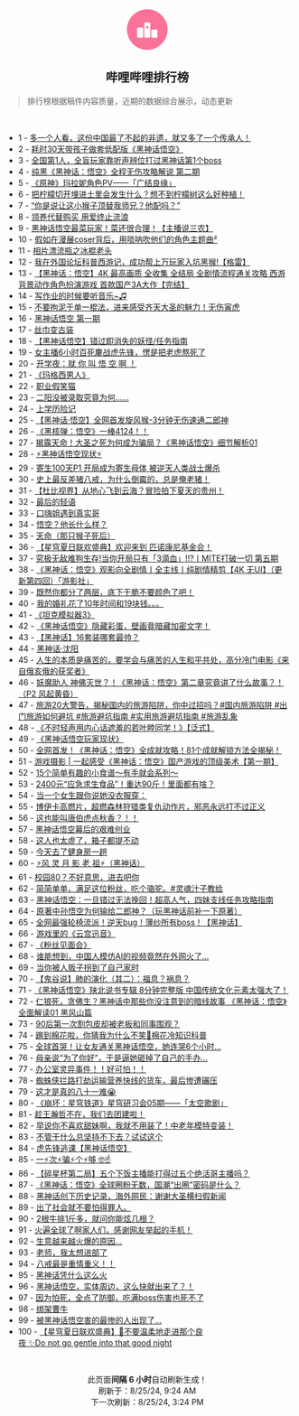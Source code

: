 <div align="center">
    <img src="./assets/icon_rank.png" alt="logo" />
    <h2>哔哩哔哩排行榜</h>
</div>

> 排行榜根据稿件内容质量，近期的数据综合展示，动态更新

<br />

<ul><li><span>1 - <a href=https://www.bilibili.com/BV1eb4214727>多一个人看，这份中国最了不起的非遗，就又多了一个传承人！</a></span></li><li><span>2 - <a href=https://www.bilibili.com/BV1EyWVe9E7q>耗时30天带孩子做套低配版《黑神话悟空》</a></span></li><li><span>3 - <a href=https://www.bilibili.com/BV1vz421i7mM>全国第1人，全盲玩家靠听声辨位打过黑神话第1个boss</a></span></li><li><span>4 - <a href=https://www.bilibili.com/BV1VE421c7vv>纯黑《黑神话：悟空》全程无伤攻略解说&nbsp;第二期</a></span></li><li><span>5 - <a href=https://www.bilibili.com/BV1n4421S7o8>《原神》玛拉妮角色PV——「广结良缘」</a></span></li><li><span>6 - <a href=https://www.bilibili.com/BV18w4m1k7rV>把柠檬切开埋进土里会发生什么？想不到柠檬树这么好种植！</a></span></li><li><span>7 - <a href=https://www.bilibili.com/BV1c6WmesEf5>“你是说让这小猴子顶替我师兄？他配吗？”</a></span></li><li><span>8 - <a href=https://www.bilibili.com/BV1GT421z76Y>领养代替购买&nbsp;用爱终止流浪</a></span></li><li><span>9 - <a href=https://www.bilibili.com/BV1k2421Z77v>黑神话悟空最菜玩家！菜还很合理！【主播说三农】</a></span></li><li><span>10 - <a href=https://www.bilibili.com/BV1Jz421i7w6>假如在漫展coser背后，用唢呐吹他们的角色主题曲²</a></span></li><li><span>11 - <a href=https://www.bilibili.com/BV1mf421e7yy>相片漂流瓶之冰棍老头</a></span></li><li><span>12 - <a href=https://www.bilibili.com/BV1aw4m1k7s1>我在外国论坛科普西游记，成功帮上万玩家入坑黑猴!【格雷】</a></span></li><li><span>13 - <a href=https://www.bilibili.com/BV1AE4m1d7XT>【黑神话：悟空】4K&nbsp;最高画质&nbsp;全收集&nbsp;全结局&nbsp;全剧情流程通关攻略&nbsp;西游背景动作角色扮演游戏&nbsp;首款国产3A大作【完结】</a></span></li><li><span>14 - <a href=https://www.bilibili.com/BV17i421r7kv>写作业的时候要听音乐~♫</a></span></li><li><span>15 - <a href=https://www.bilibili.com/BV1NBWSeeEFe>不要拘泥于单一棍法，进来感受齐天大圣的魅力！无伤寅虎</a></span></li><li><span>16 - <a href=https://www.bilibili.com/BV1KE4m197MV>黑神话悟空&nbsp;第一期</a></span></li><li><span>17 - <a href=https://www.bilibili.com/BV1yHW8eCEWm>丝巾变古装</a></span></li><li><span>18 - <a href=https://www.bilibili.com/BV1Jw4m1r7va>【黑神话悟空】错过即消失的妖怪/任务指南</a></span></li><li><span>19 - <a href=https://www.bilibili.com/BV1arW5e1E7D>女主播6小时百死鏖战虎先锋，愣是把老虎熬死了</a></span></li><li><span>20 - <a href=https://www.bilibili.com/BV1VT421z711>开学夜：就&nbsp;你&nbsp;叫&nbsp;悟&nbsp;空&nbsp;啊&nbsp;！</a></span></li><li><span>21 - <a href=https://www.bilibili.com/BV1tZ421L792>《玛格西男人》</a></span></li><li><span>22 - <a href=https://www.bilibili.com/BV1GYWHePEWu>职业假笑猫</a></span></li><li><span>23 - <a href=https://www.bilibili.com/BV1tw4m1r7cH>二阳没被录取究竟为何……</a></span></li><li><span>24 - <a href=https://www.bilibili.com/BV1Bf421e7ox>上学历险记</a></span></li><li><span>25 - <a href=https://www.bilibili.com/BV1TYW7emEQP>【黑神话·悟空】全网首发旋风猴-3分钟无伤速通二郎神</a></span></li><li><span>26 - <a href=https://www.bilibili.com/BV1i4WGejEGk>《黑核弹：悟空》一棒4124！！</a></span></li><li><span>27 - <a href=https://www.bilibili.com/BV1eb42147E4>揭露天命！大圣之死为何成为骗局？《黑神话悟空》细节解析01</a></span></li><li><span>28 - <a href=https://www.bilibili.com/BV1SH4y1c7vm>⚡黑神话悟空现状⚡</a></span></li><li><span>29 - <a href=https://www.bilibili.com/BV1kE421F7aE>寄生100天P1&nbsp;开局成为寄生母体&nbsp;被逆天人类战士爆杀</a></span></li><li><span>30 - <a href=https://www.bilibili.com/BV11E4m197jq>史上最反差猪八戒，为什么倒霉的，总是俺老猪！</a></span></li><li><span>31 - <a href=https://www.bilibili.com/BV1GZ421L7Le>【杜比视界】从地心飞到云海？冒险拍下夏天的贵州！</a></span></li><li><span>32 - <a href=https://www.bilibili.com/BV1WM4m1Y7fV>最后的轻语</a></span></li><li><span>33 - <a href=https://www.bilibili.com/BV1kz421e7ko>口嗨姐遇到真实哥</a></span></li><li><span>34 - <a href=https://www.bilibili.com/BV12E4m197fA>悟空？他长什么样？</a></span></li><li><span>35 - <a href=https://www.bilibili.com/BV112421Z7tW>天命（那只猴子死后）</a></span></li><li><span>36 - <a href=https://www.bilibili.com/BV1Xz421e7m6>【星穹夏日联欢盛典】欢迎来到&nbsp;匹诺康尼基金会！</a></span></li><li><span>37 - <a href=https://www.bilibili.com/BV1G74y1m74L>究极无敌难狗生存!当你开局只有「3滴血」!!?丨MITE打破一切&nbsp;第五期</a></span></li><li><span>38 - <a href=https://www.bilibili.com/BV1RuWpezE7h>《黑神话：悟空》观影向全剧情丨全主线丨纯剧情精剪【4K&nbsp;无UI】（更新第四回）「游影社」</a></span></li><li><span>39 - <a href=https://www.bilibili.com/BV18Z421K7rT>既然你都分了两层，底下干脆不要颜色了吧！</a></span></li><li><span>40 - <a href=https://www.bilibili.com/BV114421f7J3>我的婚礼花了10年时间和19块钱。。。</a></span></li><li><span>41 - <a href=https://www.bilibili.com/BV1Qr421M7Xs>《坦克模拟器3》</a></span></li><li><span>42 - <a href=https://www.bilibili.com/BV1zn4y1f7Pe>《黑神话悟空》隐藏彩蛋，壁画竟暗藏加密文字！</a></span></li><li><span>43 - <a href=https://www.bilibili.com/BV1yQWGeFEyr>【黑神话】16套装哪套最帅？</a></span></li><li><span>44 - <a href=https://www.bilibili.com/BV1SM4m1a7My>黑神话·沈阳</a></span></li><li><span>45 - <a href=https://www.bilibili.com/BV1ef421i7Lk>人生的本质是痛苦的，要学会与痛苦的人生和平共处，高分冷门电影《来自俄亥俄的获奖者》</a></span></li><li><span>46 - <a href=https://www.bilibili.com/BV1hS421971w>妖魔助人&nbsp;神佛灭世？！《黑神话：悟空》第二章究竟讲了什么故事？！（P2&nbsp;风起黄昏）</a></span></li><li><span>47 - <a href=https://www.bilibili.com/BV1Ar421N7PL>旅游20大警告，揭秘国内的旅游陷阱，你中过招吗？#国内旅游陷阱&nbsp;#出门旅游如何避坑&nbsp;#旅游避坑指南&nbsp;#实用旅游避坑指南&nbsp;#旅游乱象</a></span></li><li><span>48 - <a href=https://www.bilibili.com/BV1pH4y1F7ke>《不时轻声用内心话遮羞的若叶睦同学！》【泛式】</a></span></li><li><span>49 - <a href=https://www.bilibili.com/BV1kT421z7Gu>《黑神话悟空玩家现状》</a></span></li><li><span>50 - <a href=https://www.bilibili.com/BV1tM4m1a7bG>全网首发！《黑神话：悟空》全成就攻略！81个成就解锁方法全揭秘！</a></span></li><li><span>51 - <a href=https://www.bilibili.com/BV1UDWjejEuw>游戏摄影&nbsp;|&nbsp;一起感受《黑神话：悟空》国产游戏的顶级美术【第一期】</a></span></li><li><span>52 - <a href=https://www.bilibili.com/BV1Ni421r774>15个简单有趣的小食谱～有手就会系列～</a></span></li><li><span>53 - <a href=https://www.bilibili.com/BV1N4421f75Q>2400元“应急求生食品”！重达90斤！里面都有啥？</a></span></li><li><span>54 - <a href=https://www.bilibili.com/BV1b4421f7Va>当一个女生跟你说她没衣服穿：</a></span></li><li><span>55 - <a href=https://www.bilibili.com/BV12S42197Ci>博伊卡高燃片，超燃森林狩猎类复仇动作片，邪恶永远打不过正义</a></span></li><li><span>56 - <a href=https://www.bilibili.com/BV1Ti421a7Fr>这也能叫唐伯虎点秋香？！！</a></span></li><li><span>57 - <a href=https://www.bilibili.com/BV131421t7Bj>黑神话悟空幕后的艰难创业</a></span></li><li><span>58 - <a href=https://www.bilibili.com/BV14E4m197Zk>这人也太虚了，箱子都提不动</a></span></li><li><span>59 - <a href=https://www.bilibili.com/BV19z421e7hD>今天去了健身房一趟</a></span></li><li><span>60 - <a href=https://www.bilibili.com/BV1VSWaeAEMz>⚡️风&nbsp;灵&nbsp;月&nbsp;影&nbsp;老&nbsp;祖⚡️（黑神话）</a></span></li><li><span>61 - <a href=https://www.bilibili.com/BV1h1421x7Gq>校园80？不好意思，进去吧你</a></span></li><li><span>62 - <a href=https://www.bilibili.com/BV1Pf421i7Vd>简简单单，满足这位粉丝，吃个骆驼。#灵魂汁子教给</a></span></li><li><span>63 - <a href=https://www.bilibili.com/BV1Ef421e7iL>黑神话悟空：一旦错过无法挽回！超高人气，四妹支线任务攻略指南</a></span></li><li><span>64 - <a href=https://www.bilibili.com/BV1e4421Z7je>原著中孙悟空为何输给二郎神？（玩黑神话前补一下原著）</a></span></li><li><span>65 - <a href=https://www.bilibili.com/BV1f2421d7qV>全网最强轮椅流派！逆天bug！薄纱所有boss！【黑神话】</a></span></li><li><span>66 - <a href=https://www.bilibili.com/BV1TW421X7KY>游戏里的《云宫迅音》</a></span></li><li><span>67 - <a href=https://www.bilibili.com/BV1hmWDejEsL>《粉丝见面会》</a></span></li><li><span>68 - <a href=https://www.bilibili.com/BV1jb42177mf>谁能想到，中国人模仿AI的视频竟然在外网火了…</a></span></li><li><span>69 - <a href=https://www.bilibili.com/BV1z9Whe6EUg>当你被人贩子拐到了自己家时</a></span></li><li><span>70 - <a href=https://www.bilibili.com/BV1kH4y1c7KR>【鬼谷说】肺的演化（其二）：福息？祸息？</a></span></li><li><span>71 - <a href=https://www.bilibili.com/BV1cLWGeREZg>《黑神话悟空》陕北说书专辑&nbsp;8分钟完整版&nbsp;中国传统文化元素太强大了！</a></span></li><li><span>72 - <a href=https://www.bilibili.com/BV18W421Q7Zg>仁狼死，贪佛生？黑神话中那些你没注意到的暗线故事&nbsp;《黑神话：悟空》全面解读01&nbsp;黑风山篇</a></span></li><li><span>73 - <a href=https://www.bilibili.com/BV1RE4m1R7Pm>90后第一次割包皮却被老板和同事围观？</a></span></li><li><span>74 - <a href=https://www.bilibili.com/BV1Qx4y1s7G4>踢到棉花啦，你猜我为什么不笑🥺棉花冷知识科普</a></span></li><li><span>75 - <a href=https://www.bilibili.com/BV1Uw4m1k7hG>全球首哭！让女友通关黑神话悟空，她连哭6个小时…</a></span></li><li><span>76 - <a href=https://www.bilibili.com/BV1yS421X7Jf>母亲说“为了你好”，于是逼她砸掉了自己的手办…</a></span></li><li><span>77 - <a href=https://www.bilibili.com/BV1tW421Q7UL>办公室灵异事件！！好可怕！！</a></span></li><li><span>78 - <a href=https://www.bilibili.com/BV1YM4m1y7EF>蜘蛛侠拦路打劫运输营养快线的货车，最后惨遭碾压</a></span></li><li><span>79 - <a href=https://www.bilibili.com/BV1sS421Q7Ws>这才是真的八十一难😭</a></span></li><li><span>80 - <a href=https://www.bilibili.com/BV1HM4m1Y79E>《崩坏：星穹铁道》星穹研习会05期——「太空歌剧」</a></span></li><li><span>81 - <a href=https://www.bilibili.com/BV1pi421r79t>趁王瀚哲不在，我们去团建啦！</a></span></li><li><span>82 - <a href=https://www.bilibili.com/BV1YYWGeGEEf>早说你不喜欢甜妹啊，我就不用装了！中老年模特变装！</a></span></li><li><span>83 - <a href=https://www.bilibili.com/BV13E4m1d7ih>不管干什么总坚持不下去？试试这个</a></span></li><li><span>84 - <a href=https://www.bilibili.com/BV1Z6W3emE2k>虎先锋逃课【黑神话悟空】</a></span></li><li><span>85 - <a href=https://www.bilibili.com/BV1y5W5eAEK8>一⚡次⚡骗⚡个⚡够&nbsp;🤓☝</a></span></li><li><span>86 - <a href=https://www.bilibili.com/BV1Wz421B7tK>【碎星杯第二局】五个下饭主播能打得过五个绝活哥主播吗？</a></span></li><li><span>87 - <a href=https://www.bilibili.com/BV1nZ421K7wp>《黑神话：悟空》全球圈粉无数，国潮“出圈”密码是什么？</a></span></li><li><span>88 - <a href=https://www.bilibili.com/BV1H2421Z7Ls>黑神话创下历史记录，海外网民：谢谢大圣横扫假新闻</a></span></li><li><span>89 - <a href=https://www.bilibili.com/BV1tM4m117pR>出了社会就不要怕得罪人。</a></span></li><li><span>90 - <a href=https://www.bilibili.com/BV1jW421X71P>2根牛排1斤多，就问你能炫几根？</a></span></li><li><span>91 - <a href=https://www.bilibili.com/BV1XU411m78U>火遍全球了啊家人们，感谢网友举起的手机！</a></span></li><li><span>92 - <a href=https://www.bilibili.com/BV1h6W5eLEYt>生意越来越火爆的原因...</a></span></li><li><span>93 - <a href=https://www.bilibili.com/BV1mb42177MF>老师，我太想进部了</a></span></li><li><span>94 - <a href=https://www.bilibili.com/BV1fdWJezEqa>八戒最是重情重义！！</a></span></li><li><span>95 - <a href=https://www.bilibili.com/BV1Bw4m167su>黑神话凭什么这么火</a></span></li><li><span>96 - <a href=https://www.bilibili.com/BV1gH4y1F7t1>黑神话悟空，实体周边，这么快就出来了？！</a></span></li><li><span>97 - <a href=https://www.bilibili.com/BV1MH4y1F7TC>因为怕死，全点了防御，吃满boss伤害也死不了</a></span></li><li><span>98 - <a href=https://www.bilibili.com/BV17S421974n>绑架曹牛</a></span></li><li><span>99 - <a href=https://www.bilibili.com/BV1kw4m16765>被黑神话悟空害的最惨的人出现了…</a></span></li><li><span>100 - <a href=https://www.bilibili.com/BV12U411m7AK>【星穹夏日联欢盛典】💫不要温柔地走进那个良夜&nbsp;✨Do&nbsp;not&nbsp;go&nbsp;gentle&nbsp;into&nbsp;that&nbsp;good&nbsp;night</a></span></li></ul>

<br />

<p align=center>此页面<b>间隔 6 小时</b>自动刷新生成！<br>刷新于：8/25/24, 9:24 AM<br>下一次刷新：8/25/24, 3:24 PM</p>